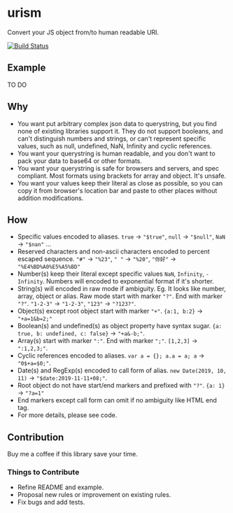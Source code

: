 # urism

Convert your JS object from/to human readable URI.

[![Build Status](https://travis-ci.com/hackwaly/urism.svg?token=pxqyFKtvSJ5zppZXXVbG&branch=master)](https://travis-ci.com/hackwaly/urism)

## Example

TO DO

## Why

* You want put arbitrary complex json data to querystring, but you find none of existing libraries support it. They do not support booleans, and can't distinguish numbers and strings, or can't represent specific values, such as null, undefined, NaN, Infinity and cyclic references.
* You want your querystring is human readable, and you don't want to pack your data to base64 or other formats.
* You want your querystring is safe for browsers and servers, and spec compliant. Most formats using brackets for array and object. It's unsafe.
* You want your values keep their literal as close as possible, so you can copy it from browser's location bar and paste to other places without addition modifications.

## How

* Specific values encoded to aliases. `true` -> `"$true"`, `null` -> `"$null"`, `NaN` -> `"$nan"` ...
* Reserved characters and non-ascii characters encoded to percent escaped sequence. `"#"` -> `"%23"`, `" "` -> `"%20"`, `"你好"` -> `"%E4%BD%A0%E5%A5%BD"`
* Number(s) keep their literal except specific values `NaN`, `Infinity`, `-Infinity`. Numbers will encoded to exponential format if it's shorter.
* String(s) will encoded in raw mode if ambiguity. Eg. It looks like number, array, object or alias. Raw mode start with marker `"?"`. End with marker `"?"`. `"1-2-3"` -> `"1-2-3"`, `"123"` -> `"?123?"`.
* Object(s) except root object start with marker `"+"`. `{a:1, b:2}` -> `"+a=1&b=2;"`
* Boolean(s) and undefined(s) as object property have syntax sugar. `{a: true, b: undefined, c: false}` -> `"+a&-b;"`.
* Array(s) start with marker `":"`. End with marker `";"`. `[1,2,3]` -> `":1,2,3;"`.
* Cyclic references encoded to aliases. `var a = {}; a.a = a; a` -> `"0$+a=$0;"`.
* Date(s) and RegExp(s) encoded to call form of alias. `new Date(2019, 10, 11)` -> `"$date:2019-11-11+08;"`.
* Root object do not have start/end markers and prefixed with `"?"`. `{a: 1}` -> `"?a=1"`
* End markers except call form can omit if no ambiguity like HTML end tag.
* For more details, please see code.

## Contribution

Buy me a coffee if this library save your time.

### Things to Contribute

* Refine README and example.
* Proposal new rules or improvement on existing rules.
* Fix bugs and add tests.

